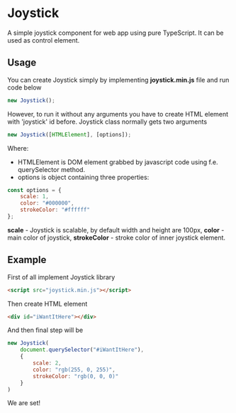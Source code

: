 # Joystick
A simple joystick component for web app using pure TypeScript. It can be used as control element.

## Usage
You can create Joystick simply by implementing **joystick.min.js** file and run code below
```javascript
new Joystick();
```
However, to run it without any arguments you have to create HTML element with 'joystick' id before.
Joystick class normally gets two arguments
```javascript
new Joystick([HTMLElement], [options]);
```
Where:
* HTMLElement is DOM element grabbed by javascript code using f.e. querySelector method.
* options is object containing three properties:
```javascript
const options = {
    scale: 1,
    color: "#000000",
    strokeColor: "#ffffff"
};
```
**scale** - Joystick is scalable, by default width and height are 100px,
**color** - main color of joystick,
**strokeColor** - stroke color of inner joystick element.

## Example
First of all implement Joystick library
```html
<script src="joystick.min.js"></script>
```
Then create HTML element
```html
<div id="iWantItHere"></div>
```
And then final step will be
```javascript
new Joystick(
    document.querySelector("#iWantItHere"),
    {
        scale: 2,
        color: "rgb(255, 0, 255)",
        strokeColor: "rgb(0, 0, 0)"
    }
)
```
We are set!

